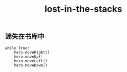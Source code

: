 ﻿---
layout: default
title: lost-in-the-stacks
---
## 迷失在书库中
```
while True:
    hero.moveRight()
    hero.moveUp() 
    hero.moveLeft() 
    hero.moveDown()
    
```
